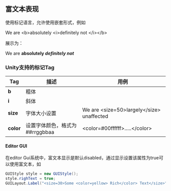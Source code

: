 ## 富文本表现

使用标记语言，允许使用嵌套形式，例如

We are <b\>absolutely <i\>definitely not </i\></b\>

展示为：

We are <b>absolutely <i>definitely not</i></b>

### Unity支持的标记Tag

| Tag       | 描述                           | 用例                                        |
| --------- | ------------------------------ | ------------------------------------------- |
| **b**     | 粗体                           |                                             |
| **i**     | 斜体                           |                                             |
| **size**  | 字体大小设置                   | We are <size=50\>largely</size\> unaffected |
| **color** | 设置字体颜色，格式为##rrggbbaa | <color=#00ffffff\>.....</color\>            |

#### Editor GUI

在editor Gui系统中，富文本显示是默认disabled，通过显示设置该属性为true可以使用富文本，如

```c#
GUIStyle style = new GUIStyle();
style.righText = true;
GUILayout.Label("<size=30>Some <color=yellow> Rich</color> Text</size>", style);
```

